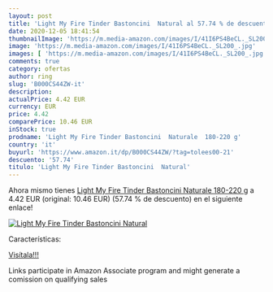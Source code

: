 ```yaml
---
layout: post
title: 'Light My Fire Tinder Bastoncini  Natural al 57.74 % de descuento'
date: 2020-12-05 18:41:54
thumbnailImage: 'https://m.media-amazon.com/images/I/41I6PS4BeCL._SL200_.jpg'
image: 'https://m.media-amazon.com/images/I/41I6PS4BeCL._SL200_.jpg'
images: [ 'https://m.media-amazon.com/images/I/41I6PS4BeCL._SL200_.jpg' ]
comments: true
category: ofertas
author: ring
slug: 'B000CS44ZW-it'
description:
actualPrice: 4.42 EUR
currency: EUR
price: 4.42
comparePrice: 10.46 EUR
inStock: true
prodname: 'Light My Fire Tinder Bastoncini  Naturale  180-220 g'
country: 'it'
buyurl: 'https://www.amazon.it/dp/B000CS44ZW/?tag=tolees00-21'
descuento: '57.74'
titulo: 'Light My Fire Tinder Bastoncini  Natural'
---
```


Ahora mismo tienes [Light My Fire Tinder Bastoncini  Naturale  180-220 g](https://www.amazon.it/dp/B000CS44ZW/?tag=tolees00-21) a 4.42 EUR (original: 10.46 EUR) (57.74 %  de descuento) en el siguiente enlace!

[![Light My Fire Tinder Bastoncini  Natural](https://m.media-amazon.com/images/I/41I6PS4BeCL._SL200_.jpg)](https://www.amazon.it/dp/B000CS44ZW/?tag=tolees00-21)

Características:


[Visítala!!!](https://www.amazon.it/dp/B000CS44ZW/?tag=tolees00-21)

Links participate in Amazon Associate program and might generate a comission on qualifying sales
